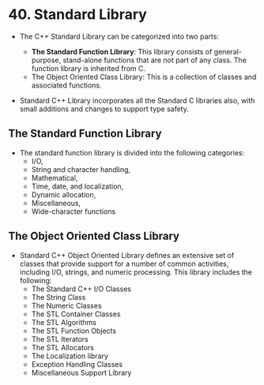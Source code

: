 # 40. Standard Library

- The C++ Standard Library can be categorized into two parts:
	- **The Standard Function Library**: This library consists of general-purpose, stand-alone functions that are not part of any class. The function library is inherited from C.
	- The Object Oriented Class Library: This is a collection of classes and associated functions.

- Standard C++ Library incorporates all the Standard C libraries also, with small additions and changes to support type safety.
## The Standard Function Library

- The standard function library is divided into the following categories:
	- I/O,
	- String and character handling,
	- Mathematical,
	- Time, date, and localization,
	- Dynamic allocation,
	- Miscellaneous,
	- Wide-character functions
## The Object Oriented Class Library

- Standard C++ Object Oriented Library defines an extensive set of classes that provide support for a number of common activities, including I/O, strings, and numeric processing. This library includes the following:
	- The Standard C++ I/O Classes
	- The String Class
	- The Numeric Classes
	- The STL Container Classes
	- The STL Algorithms
	- The STL Function Objects
	- The STL Iterators
	- The STL Allocators
	- The Localization library
	- Exception Handling Classes
	- Miscellaneous Support Library
